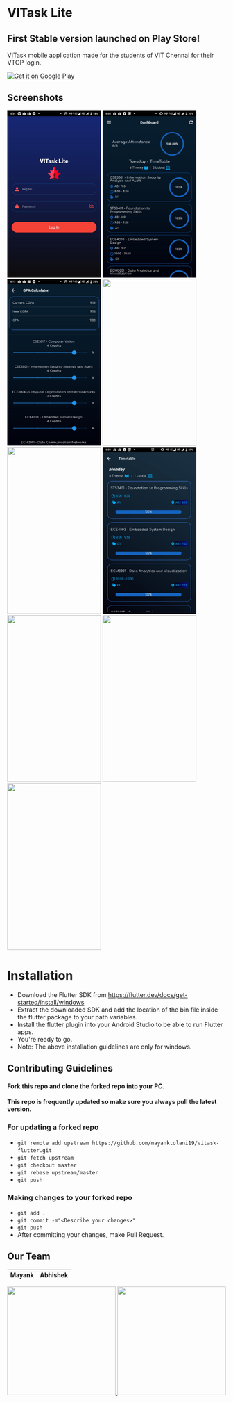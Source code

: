 # VITask Lite

## First Stable version launched on Play Store!

VITask mobile application made for the students of VIT Chennai for their VTOP login.

<a href='https://play.google.com/store/apps/details?id=me.vitask.vitasklite'><img alt='Get it on Google Play' src='https://play.google.com/intl/en_us/badges/images/generic/en_badge_web_generic.png' width="200px"/></a>

## Screenshots
<img src="screenshots/welcome_screen.jpg" width="216" height="384"> <img src="screenshots/dashboard.jpg" width="216" height="384"> <img src="screenshots/gpa_calculator.jpg" width="216" height="384">
<img src="screenshots/attendance.jpg" width="216" height="384"> <img src="screenshots/bunk_meter.jpg" width="216" height="384"> <img src="screenshots/timetable.jpg" width="216" height="384">
<img src="screenshots/marks.jpg" width="216" height="384"> <img src="screenshots/moodle.jpg" width="216" height="384"> <img src="screenshots/profile.jpg" width="216" height="384"> 
# Installation

* Download the Flutter SDK from https://flutter.dev/docs/get-started/install/windows
* Extract the downloaded SDK and add the location of the bin file inside the flutter package to your path variables.
* Install the flutter plugin into your Android Studio to be able to run Flutter apps.
* You're ready to go.
* Note: The above installation guidelines are only for windows.

## Contributing Guidelines

#### Fork this repo and clone the forked repo into your PC.
#### This repo is frequently updated so make sure you always pull the latest version.

### For updating a forked repo
* `git remote add upstream https://github.com/mayanktolani19/vitask-flutter.git`
* `git fetch upstream`
* `git checkout master`
* `git rebase upstream/master`
* `git push`

### Making changes to your forked repo
* `git add .`
* `git commit -m"<Describe your changes>"`
* `git push`
* After committing your changes, make Pull Request.

## Our Team
Mayank | Abhishek
------------- | -------------

<a href="https://github.com/mayanktolani19"><img src="screenshots/mayank.png" height="250px" width="250px"> </a> <a href = "https://github.com/maa-atk"><img src="screenshots/abhishek.jpeg" height="250px" width="250px"> </a>



